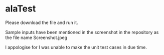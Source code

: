 # alaTest

Please download the file and run it.

Sample inputs have been mentioned in the screenshot in the repository as the file name Screenshot.jpeg

I appologise for I was unable to make the unit test cases in due time.
